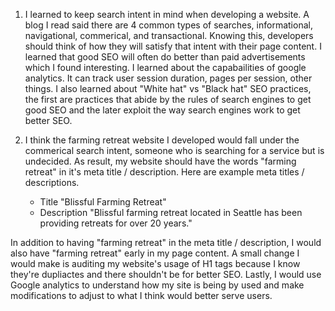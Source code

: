 1. I learned to keep search intent in mind when developing a website. A blog I read said there are 4 common types of searches, informational, navigational, commerical, and transactional. Knowing this, developers should think of how they will satisfy that intent with their page content. I learned that good SEO will often do better than paid advertisements which I found interesting. I learned about the capabailities of google analytics. It can track user session duration, pages per session, other things. I also learned about "White hat" vs "Black hat" SEO practices, the first are practices that abide by the rules of search engines to get good SEO and the later exploit the way search engines work to get better SEO. 


2. I think the farming retreat website I developed would fall under the commerical search intent, someone who is searching for a service but is undecided. As result, my website should have the words "farming retreat" in it's meta title / description. Here are example meta titles / descriptions.

    - Title "Blissful Farming Retreat"
    -  Description "Blissful farming retreat located in Seattle has been providing retreats for over 20 years."   

  In addition to having "farming retreat" in the meta title / description, I would also have "farming retreat" early in my page content. A small change I would make is auditing my   website's usage of H1 tags because I know they're dupliactes and there shouldn't be for better SEO. Lastly, I would use Google analytics to understand how my site is being by    used and make modifications to adjust to what I think would better serve users.

